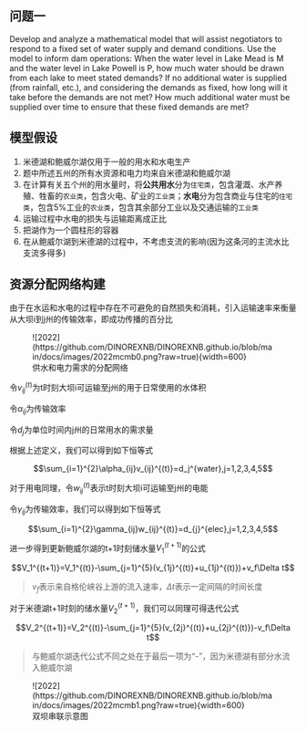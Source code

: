 ## 问题一

Develop and analyze a mathematical model that will assist negotiators to respond to a fixed set of water supply and demand conditions. Use the model to inform dam operations: When the water level in Lake Mead is M and the water level in Lake Powell is P, how much water should be drawn from each lake to meet stated demands? If no additional water is supplied (from rainfall, etc.), and considering the demands as fixed, how long will it take before the demands are not met? How much additional water must be supplied over time to ensure that these fixed demands are met?

## 模型假设

1. 米德湖和鲍威尔湖仅用于一般的用水和水电生产
2. 题中所述五州的所有水资源和电力均来自米德湖和鲍威尔湖
3. 在计算有关五个州的用水量时，将**公共用水**分为`住宅类`，包含灌溉、水产养殖、牲畜的`农业类`，包含火电、矿业的`工业类`；**水电**分为包含商业与住宅的`住宅类`，包含5%工业的`农业类`，包含其余部分工业以及交通运输的`工业类`
4. 运输过程中水电的损失与运输距离成正比
5. 把湖作为一个圆柱形的容器
6. 在从鲍威尔湖到米德湖的过程中，不考虑支流的影响(因为这条河的主流水比支流多得多)

## 资源分配网络构建

由于在水运和水电的过程中存在不可避免的自然损失和消耗，引入运输速率来衡量从大坝i到j州的传输效率，即成功传播的百分比

<figure markdown>
![2022](https://github.com/DINOREXNB/DINOREXNB.github.io/blob/main/docs/images/2022mcmb0.png?raw=true){width=600}
<figcaption>供水和电力需求的分配网络</figcaption>
</figure>

令$v_{ij}^{(t)}$为t时刻大坝i可运输至j州的用于日常使用的水体积

令$\alpha_{ij}$为传输效率

令$d_{j}$为单位时间内j州的日常用水的需求量

根据上述定义，我们可以得到如下恒等式

$$\sum_{i=1}^{2}\alpha_{ij}v_{ij}^{(t)}=d_j^{water},j=1,2,3,4,5$$

对于用电同理，令$w_{ij}^{(t)}$表示t时刻大坝i可运输至j州的电能

令$\gamma_{ij}$为传输效率，我们可以得到如下恒等式

$$\sum_{i=1}^{2}\gamma_{ij}w_{ij}^{(t)}=d_{j}^{elec},j=1,2,3,4,5$$

进一步得到更新鲍威尔湖的t+1时刻储水量$V_1^{(t+1)}$的公式

$$V_1^{(t+1)}=V_1^{(t)}-\sum_{j=1}^{5}(v_{1j}^{(t)}+u_{1j}^{(t)})+v_f\Delta t$$

> $v_f$表示来自格伦峡谷上游的流入速率，$\Delta t$表示一定间隔的时间长度

对于米德湖t+1时刻的储水量$V_2^{(t+1)}$，我们可以同理可得迭代公式

$$V_2^{(t+1)}=V_2^{(t)}-\sum_{j=1}^{5}(v_{2j}^{(t)}+u_{2j}^{(t)})-v_f\Delta t$$

> 与鲍威尔湖迭代公式不同之处在于最后一项为“-”，因为米德湖有部分水流入鲍威尔湖

<figure markdown>
![2022](https://github.com/DINOREXNB/DINOREXNB.github.io/blob/main/docs/images/2022mcmb1.png?raw=true){width=600}
<figcaption>双坝串联示意图</figcaption>
</figure>
